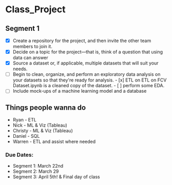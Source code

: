 # Class_Project

## Segment 1
- [x] Create a repository for the project, and then invite the other team members to join it.
- [x] Decide on a topic for the project—that is, think of a question that using data can answer
- [x] Source a dataset or, if applicable, multiple datasets that will suit your needs.
- [ ] Begin to clean, organize, and perform an exploratory data analysis on your datasets so that they're ready for analysis.
      - [x] ETL on ETL on FCV Dataset.ipynb is a cleaned copy of the dataset.
      - [ ] perform some EDA.
- [ ] Include mock-ups of a machine learning model and a database

## Things people wanna do
 - Ryan - ETL
 - Nick - ML & Viz (Tableau)
 - Christy - ML & Viz (Tableau)
 - Daniel - SQL
 - Warren - ETL and assist where needed

### Due Dates: 
 - Segment 1: March 22nd 
 - Segment 2: March 29
 - Segment 3: April 5th! & Final day of class
